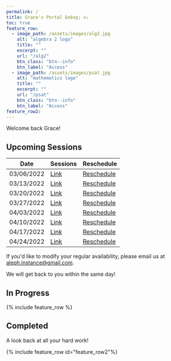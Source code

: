 ```yaml
---
permalink: /
title: Grace's Portal &nbsp; ℵ₁
toc: true
feature_row:
  - image_path: /assets/images/alg2.jpg
    alt: "algebra 2 logo"
    title: ""
    excerpt: ""
    url: "/alg2"
    btn_class: "btn--info"
    btn_label: "Access"
  - image_path: /assets/images/psat.jpg
    alt: "mathematics logo"
    title: ""
    excerpt: ""
    url: "/psat"
    btn_class: "btn--info"
    btn_label: "Access"      
feature_row2:
---
```


Welcome back Grace! 

## Upcoming Sessions

|    Date    | Sessions | Reschedule |
| ---------- | -------- | ---------- |
| 03/06/2022 | <a href="https://zoom.us/j/97690868607?pwd=S0xkaFp0TlZFNHI4K3I3a1lMQXF1dz09">Link</a> | <a href="mailto:aleph.instance@gmail.com?subject=Reschedule 03/06/2022">Reschedule</a> |
| 03/13/2022 | <a href="https://zoom.us/j/97690868607?pwd=S0xkaFp0TlZFNHI4K3I3a1lMQXF1dz09">Link</a> |<a href="mailto:aleph.instance@gmail.com?subject=Reschedule 03/13/2022">Reschedule</a> |
| 03/20/2022 | <a href="https://zoom.us/j/97690868607?pwd=S0xkaFp0TlZFNHI4K3I3a1lMQXF1dz09">Link</a> |<a href="mailto:aleph.instance@gmail.com?subject=Reschedule 03/20/2022">Reschedule</a> | 
| 03/27/2022 | <a href="https://zoom.us/j/97690868607?pwd=S0xkaFp0TlZFNHI4K3I3a1lMQXF1dz09">Link</a> |<a href="mailto:aleph.instance@gmail.com?subject=Reschedule 03/27/2022">Reschedule</a> |
| 04/03/2022 | <a href="https://zoom.us/j/97690868607?pwd=S0xkaFp0TlZFNHI4K3I3a1lMQXF1dz09">Link</a> |<a href="mailto:aleph.instance@gmail.com?subject=Reschedule 04/03/2022">Reschedule</a> |
| 04/10/2022 | <a href="https://zoom.us/j/97690868607?pwd=S0xkaFp0TlZFNHI4K3I3a1lMQXF1dz09">Link</a> |<a href="mailto:aleph.instance@gmail.com?subject=Reschedule 04/10/2022">Reschedule</a> |
| 04/17/2022 | <a href="https://zoom.us/j/97690868607?pwd=S0xkaFp0TlZFNHI4K3I3a1lMQXF1dz09">Link</a> |<a href="mailto:aleph.instance@gmail.com?subject=Reschedule 04/17/2022">Reschedule</a> |
| 04/24/2022 | <a href="https://zoom.us/j/97690868607?pwd=S0xkaFp0TlZFNHI4K3I3a1lMQXF1dz09">Link</a> |<a href="mailto:aleph.instance@gmail.com?subject=Reschedule 04/24/2022">Reschedule</a> |

If you'd like to modify your regular availability, please email us at <a href="mailto:aleph.instance@gmail.com?subject=Change Availability">aleph.instance@gmail.com</a>.

We will get back to you within the same day!

## In Progress

{% include feature_row %}

## Completed

A look back at all your hard work!

{% include feature_row id="feature_row2"%}
